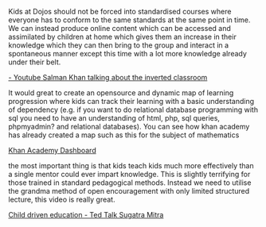 Kids at Dojos should not be forced into standardised courses where
everyone has to conform to the same standards at the same point in time.
We can instead produce online content which can be accessed and
assimilated by children at home which gives them an increase in their
knowledge which they can then bring to the group and interact in a
spontaneous manner except this time with a lot more knowledge already
under their belt.

[- Youtube Salman Khan talking about the inverted
classroom](http://www.youtube.com/watch?v=HkMS6Glswig)

It would great to create an opensource and dynamic map of learning
progression where kids can track their learning with a basic
understanding of dependency (e.g. if you want to do relational database
programming with sql you need to have an understanding of html, php, sql
queries, phpmyadmin? and relational databases). You can see how khan
academy has already created a map such as this for the subject of
mathematics

[Khan Academy Dashboard](http://www.khanacademy.org/exercisedashboard)

the most important thing is that kids teach kids much more effectively
than a single mentor could ever impart knowledge. This is slightly
terrifying for those trained in standard pedagogical methods. Instead we
need to utilise the grandma method of open encouragement with only
limited structured lecture, this video is really great.

[Child driven education - Ted Talk Sugatra
Mitra](http://www.ted.com/talks/lang/en/sugata_mitra_the_child_driven_education.html)
